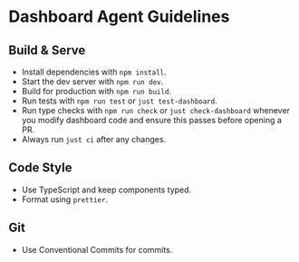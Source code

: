 # Dashboard Agent Guidelines

## Build & Serve
- Install dependencies with `npm install`.
- Start the dev server with `npm run dev`.
- Build for production with `npm run build`.
- Run tests with `npm run test` or `just test-dashboard`.
- Run type checks with `npm run check` or `just check-dashboard` whenever you modify dashboard code and ensure this passes before opening a PR.
- Always run `just ci` after any changes.

## Code Style
- Use TypeScript and keep components typed.
- Format using `prettier`.

## Git
- Use Conventional Commits for commits.
